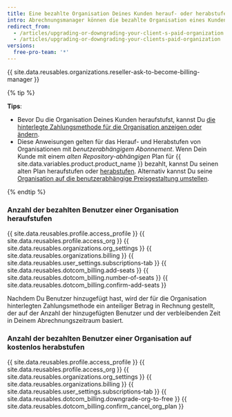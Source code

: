 ```yaml
---
title: Eine bezahlte Organisation Deines Kunden herauf- oder herabstufen
intro: Abrechnungsmanager können die bezahlte Organisation eines Kunden jederzeit upgraden oder herabstufen.
redirect_from:
  - /articles/upgrading-or-downgrading-your-client-s-paid-organization
  - /articles/upgrading-or-downgrading-your-clients-paid-organization
versions:
  free-pro-team: '*'
---
```


{{ site.data.reusables.organizations.reseller-ask-to-become-billing-manager }}

{% tip %}

**Tips**:
- Bevor Du die Organisation Deines Kunden heraufstufst, kannst Du [die hinterlegte Zahlungsmethode für die Organisation anzeigen oder ändern](/articles/adding-or-editing-a-payment-method).
- Diese Anweisungen gelten für das Herauf- und Herabstufen von Organisationen mit *benutzerabhängigem Abonnement*. Wenn Dein Kunde mit einem *alten Repository-abhängigen* Plan für {{ site.data.variables.product.product_name }} bezahlt, kannst Du seinen alten Plan heraufstufen oder [herabstufen](/articles/downgrading-your-github-subscription). Alternativ kannst Du seine [Organisation auf die benutzerabhängige Preisgestaltung umstellen](/articles/upgrading-your-github-subscription).

{% endtip %}

### Anzahl der bezahlten Benutzer einer Organisation heraufstufen

{{ site.data.reusables.profile.access_profile }}
{{ site.data.reusables.profile.access_org }}
{{ site.data.reusables.organizations.org_settings }}
{{ site.data.reusables.organizations.billing }}
{{ site.data.reusables.user_settings.subscriptions-tab }}
{{ site.data.reusables.dotcom_billing.add-seats }}
{{ site.data.reusables.dotcom_billing.number-of-seats }}
{{ site.data.reusables.dotcom_billing.confirm-add-seats }}

Nachdem Du Benutzer hinzugefügt hast, wird der für die Organisation hinterlegten Zahlungsmethode ein anteiliger Betrag in Rechnung gestellt, der auf der Anzahl der hinzugefügten Benutzer und der verbleibenden Zeit in Deinem Abrechnungszeitraum basiert.

### Anzahl der bezahlten Benutzer einer Organisation auf kostenlos herabstufen

{{ site.data.reusables.profile.access_profile }}
{{ site.data.reusables.profile.access_org }}
{{ site.data.reusables.organizations.org_settings }}
{{ site.data.reusables.organizations.billing }}
{{ site.data.reusables.user_settings.subscriptions-tab }}
{{ site.data.reusables.dotcom_billing.downgrade-org-to-free }}
{{ site.data.reusables.dotcom_billing.confirm_cancel_org_plan }}
